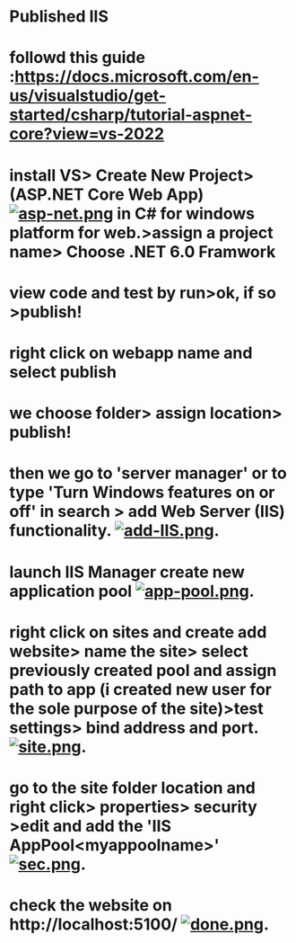 # Published IIS
# followd this guide :https://docs.microsoft.com/en-us/visualstudio/get-started/csharp/tutorial-aspnet-core?view=vs-2022
# install VS> Create New Project> (ASP.NET Core Web App)[![asp-net.png](https://i.postimg.cc/FKgwD8WB/asp-net.png)](https://postimg.cc/Z9nfq7h8) in C# for windows platform for web.>assign a project name> Choose .NET 6.0 Framwork
# view code and test by run>ok, if so >publish!
# right click on webapp name and select publish 
# we choose folder> assign location> publish!
# then we go to 'server manager' or to type 'Turn Windows features on or off' in search > add Web Server (IIS) functionality. [![add-IIS.png](https://i.postimg.cc/vm0wGCr6/add-IIS.png)](https://postimg.cc/t1nM5SmX).
# launch IIS Manager create new application pool [![app-pool.png](https://i.postimg.cc/GhDKFNpw/app-pool.png)](https://postimg.cc/56x81svn).
# right click on sites and create add website> name the site> select previously created pool and assign path to app (i created new user for the sole purpose of the site)>test settings> bind address and port.  [![site.png](https://i.postimg.cc/c1929VZv/site.png)](https://postimg.cc/WtZ5tYdV).
# go to the site folder location and right click> properties> security >edit and add the 'IIS AppPool\<myappoolname>' [![sec.png](https://i.postimg.cc/vBLhRxpY/sec.png)](https://postimg.cc/KkjBBjGw).
# check the website on http://localhost:5100/ [![done.png](https://i.postimg.cc/BZPYQtHC/done.png)](https://postimg.cc/QVskf86B).